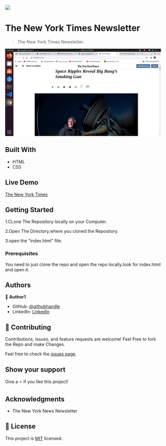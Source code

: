 ![](https://img.shields.io/badge/Microverse-blueviolet)

# The New York Times Newsletter

> The New York Times Newsletter.

![screenshot](/Assests/Images/Newyorktimememic.png)


## Built With

- HTML
- CSS
## Live Demo

[The New York Times](https://abdona.github.io/Newyorklivedemo/)


## Getting Started

1.CLone The Repository locally on your Computer.

2.Open The Directory,where you cloned the Repository.

3.open the "index.html" file.

### Prerequisites
You need to just clone the repo and open the repo locally.look for index.html and open it. 
## Authors

👤 **Author1**

- GitHub: [@githubhandle](https://github.com/Abdona)
- LinkedIn: [LinkedIn](https://www.linkedin.com/in/abdulrahman-nasser-2b7173131/)

## 🤝 Contributing

Contributions, issues, and feature requests are welcome!
Feel Free to fork the Repo and make Changes.

Feel free to check the [issues page](https://github.com/Abdona/Project_Positioning-Floating/pull/3#issue-576494545).

## Show your support

Give a ⭐️ if you like this project!

## Acknowledgments

- The New York News Newsletter

## 📝 License

This project is [MIT](https://opensource.org/licenses/MIT) licensed.
